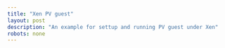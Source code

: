 ```yaml
---
title: "Xen PV guest" 
layout: post
description: "An example for settup and running PV guest under Xen"
robots: none
---
```

